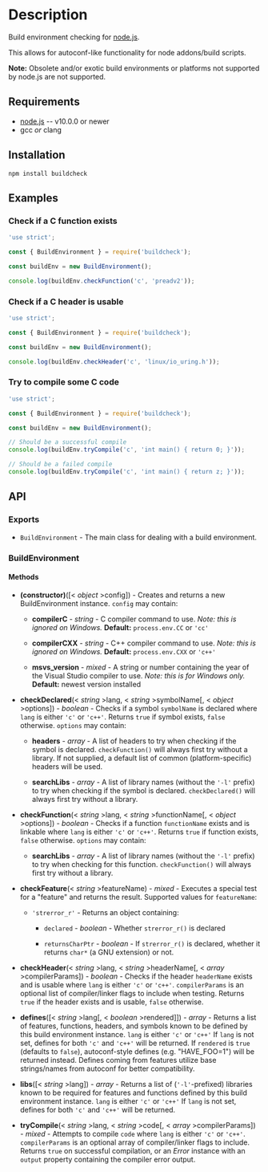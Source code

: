 # Description

Build environment checking for [node.js](http://nodejs.org/).

This allows for autoconf-like functionality for node addons/build scripts.

**Note:** Obsolete and/or exotic build environments or platforms not supported
by node.js are not supported.

## Requirements

* [node.js](http://nodejs.org/) -- v10.0.0 or newer
* gcc _or_ clang

## Installation

    npm install buildcheck

## Examples

### Check if a C function exists

```js
'use strict';

const { BuildEnvironment } = require('buildcheck');

const buildEnv = new BuildEnvironment();

console.log(buildEnv.checkFunction('c', 'preadv2'));
```

### Check if a C header is usable

```js
'use strict';

const { BuildEnvironment } = require('buildcheck');

const buildEnv = new BuildEnvironment();

console.log(buildEnv.checkHeader('c', 'linux/io_uring.h'));
```

### Try to compile some C code

```js
'use strict';

const { BuildEnvironment } = require('buildcheck');

const buildEnv = new BuildEnvironment();

// Should be a successful compile
console.log(buildEnv.tryCompile('c', 'int main() { return 0; }'));

// Should be a failed compile
console.log(buildEnv.tryCompile('c', 'int main() { return z; }'));
```

## API

### Exports

* `BuildEnvironment` - The main class for dealing with a build environment.

### BuildEnvironment

#### Methods

* **(constructor)**([< _object_ >config]) - Creates and returns a new BuildEnvironment instance. `config` may contain:

  * **compilerC** - _string_ - C compiler command to use. *Note: this is ignored on Windows.* **Default:** `process.env.CC` or `'cc'`

  * **compilerCXX** - _string_ - C++ compiler command to use. *Note: this is ignored on Windows.* **Default:** `process.env.CXX` or `'c++'`

  * **msvs_version** - _mixed_ - A string or number containing the year of the Visual Studio compiler to use. *Note: this is for Windows only.* **Default:** newest version installed

* **checkDeclared**(< _string_ >lang, < _string_ >symbolName[, < _object_ >options]) - _boolean_ - Checks if a symbol `symbolName` is declared where `lang` is either `'c'` or `'c++'`. Returns `true` if symbol exists, `false` otherwise. `options` may contain:

  * **headers** - _array_ - A list of headers to try when checking if the symbol is declared. `checkFunction()` will always first try without a library. If not supplied, a default list of common (platform-specific) headers will be used.

  * **searchLibs** - _array_ - A list of library names (without the `'-l'` prefix) to try when checking if the symbol is declared. `checkDeclared()` will always first try without a library.

* **checkFunction**(< _string_ >lang, < _string_ >functionName[, < _object_ >options]) - _boolean_ - Checks if a function `functionName` exists and is linkable where `lang` is either `'c'` or `'c++'`. Returns `true` if function exists, `false` otherwise. `options` may contain:

  * **searchLibs** - _array_ - A list of library names (without the `'-l'` prefix) to try when checking for this function. `checkFunction()` will always first try without a library.

* **checkFeature**(< _string_ >featureName) - _mixed_ - Executes a special test for a "feature" and returns the result. Supported values for `featureName`:

  * `'strerror_r'` - Returns an object containing:

    * `declared` - _boolean_ - Whether `strerror_r()` is declared

    * `returnsCharPtr` - _boolean_ - If `strerror_r()` is declared, whether it returns `char*` (a GNU extension) or not.

* **checkHeader**(< _string_ >lang, < _string_ >headerName[, < _array_ >compilerParams]) - _boolean_ - Checks if the header `headerName` exists and is usable where `lang` is either `'c'` or `'c++'`. `compilerParams` is an optional list of compiler/linker flags to include when testing. Returns `true` if the header exists and is usable, `false` otherwise.

* **defines**([< _string_ >lang[, < _boolean_ >rendered]]) - _array_ - Returns a list of features, functions, headers, and symbols known to be defined by this build environment instance. `lang` is either `'c'` or `'c++'` If `lang` is not set, defines for both `'c'` and `'c++'` will be returned. If `rendered` is `true` (defaults to `false`), autoconf-style defines (e.g. "HAVE_FOO=1") will be returned instead. Defines coming from features utilize base strings/names from autoconf for better compatibility.

* **libs**([< _string_ >lang]) - _array_ - Returns a list of (`'-l'`-prefixed) libraries known to be required for features and functions defined by this build environment instance. `lang` is either `'c'` or `'c++'` If `lang` is not set, defines for both `'c'` and `'c++'` will be returned.

* **tryCompile**(< _string_ >lang, < _string_ >code[, < _array_ >compilerParams]) - _mixed_ - Attempts to compile `code` where `lang` is either `'c'` or `'c++'`. `compilerParams` is an optional array of compiler/linker flags to include. Returns `true` on successful compilation, or an _Error_ instance with an `output` property containing the compiler error output.
